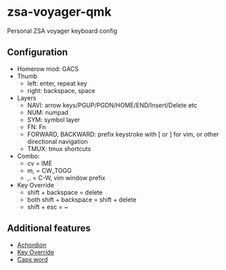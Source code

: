 # zsa-voyager-qmk

Personal ZSA voyager keyboard config

## Configuration
* Homerow mod: GACS
* Thumb
    * left: enter, repeat key
    * right: backspace, space
* Layers
    * NAVI: arrow keys/PGUP/PGDN/HOME/END/Insert/Delete etc
    * NUM: numpad
    * SYM: symbol layer
    * FN: Fn
    * FORWARD, BACKWARD: prefix keystroke with [ or ] for vim, or other directional navigation
    * TMUX: tmux shortcuts
* Combo:
    * cv = IME
    * m, = CW_TOGG
    * ,. = C-W, vim window prefix
* Key Override
    * shift + backspace = delete
    * both shift + backspace = shift + delete
    * shift + esc = ~

## Additional features
* [Achordion](https://getreuer.info/posts/keyboards/achordion/index.html)
* [Key Override](https://docs.qmk.fm/#/feature_key_overrides)
* [Caps word](https://docs.qmk.fm/features/caps_word)
